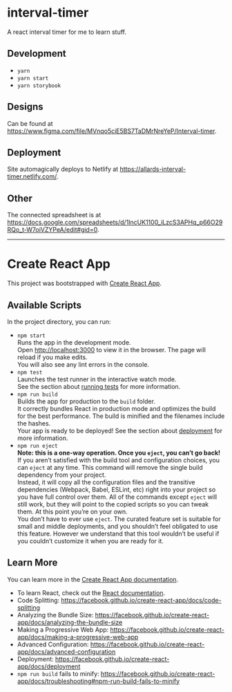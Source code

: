 # interval-timer

A react interval timer for me to learn stuff.

## Development

- `yarn`
- `yarn start`
- `yarn storybook`

## Designs

Can be found at https://www.figma.com/file/MVnqo5ciE5BS7TaDMrNreYeP/Interval-timer.

## Deployment

Site automagically deploys to Netlify at https://allards-interval-timer.netlify.com/.

## Other

The connected spreadsheet is at https://docs.google.com/spreadsheets/d/1IncUK1100_iLzcS3APHq_p66O29RQo_t-W7oiVZYPeA/edit#gid=0.

---

# Create React App

This project was bootstrapped with [Create React App](https://github.com/facebook/create-react-app).

## Available Scripts

In the project directory, you can run:

- `npm start`<br>
Runs the app in the development mode.<br>
Open [http://localhost:3000](http://localhost:3000) to view it in the browser.
The page will reload if you make edits.<br>
You will also see any lint errors in the console.
- `npm test`<br>
Launches the test runner in the interactive watch mode.<br>
See the section about [running tests](https://facebook.github.io/create-react-app/docs/running-tests) for more information.
-  `npm run build`<br>
Builds the app for production to the `build` folder.<br>
It correctly bundles React in production mode and optimizes the build for the best performance.
The build is minified and the filenames include the hashes.<br>
Your app is ready to be deployed!
See the section about [deployment](https://facebook.github.io/create-react-app/docs/deployment) for more information.
- `npm run eject`<br>
**Note: this is a one-way operation. Once you `eject`, you can’t go back!**<br>
If you aren’t satisfied with the build tool and configuration choices, you can `eject` at any time. This command will remove the single build dependency from your project.<br>
Instead, it will copy all the configuration files and the transitive dependencies (Webpack, Babel, ESLint, etc) right into your project so you have full control over them. All of the commands except `eject` will still work, but they will point to the copied scripts so you can tweak them. At this point you’re on your own.<br>
You don’t have to ever use `eject`. The curated feature set is suitable for small and middle deployments, and you shouldn’t feel obligated to use this feature. However we understand that this tool wouldn’t be useful if you couldn’t customize it when you are ready for it.

## Learn More

You can learn more in the [Create React App documentation](https://facebook.github.io/create-react-app/docs/getting-started).

- To learn React, check out the [React documentation](https://reactjs.org/).
- Code Splitting: https://facebook.github.io/create-react-app/docs/code-splitting
- Analyzing the Bundle Size: https://facebook.github.io/create-react-app/docs/analyzing-the-bundle-size
- Making a Progressive Web App: https://facebook.github.io/create-react-app/docs/making-a-progressive-web-app
- Advanced Configuration: https://facebook.github.io/create-react-app/docs/advanced-configuration
- Deployment: https://facebook.github.io/create-react-app/docs/deployment
- `npm run build` fails to minify: https://facebook.github.io/create-react-app/docs/troubleshooting#npm-run-build-fails-to-minify
